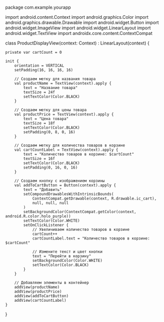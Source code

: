 package com.example.yourapp

import android.content.Context
import android.graphics.Color
import android.graphics.drawable.Drawable
import android.widget.Button
import android.widget.ImageView
import android.widget.LinearLayout
import android.widget.TextView
import androidx.core.content.ContextCompat

class ProductDisplayView(context: Context) : LinearLayout(context) {

    private var cartCount = 0

    init {
        orientation = VERTICAL
        setPadding(16, 16, 16, 16)

        // Создаем метку для названия товара
        val productName = TextView(context).apply {
            text = "Название товара"
            textSize = 24f
            setTextColor(Color.BLACK)
        }

        // Создаем метку для цены товара
        val productPrice = TextView(context).apply {
            text = "Цена товара"
            textSize = 18f
            setTextColor(Color.BLACK)
            setPadding(0, 8, 0, 16)
        }

        // Создаем метку для количества товаров в корзине
        val cartCountLabel = TextView(context).apply {
            text = "Количество товаров в корзине: $cartCount"
            textSize = 16f
            setTextColor(Color.BLACK)
            setPadding(0, 16, 0, 16)
        }

        // Создаем кнопку с изображением корзины
        val addToCartButton = Button(context).apply {
            text = "Добавить"
            setCompoundDrawablesWithIntrinsicBounds(
                ContextCompat.getDrawable(context, R.drawable.ic_cart),
                null, null, null
            )
            setBackgroundColor(ContextCompat.getColor(context, android.R.color.holo_purple))
            setTextColor(Color.WHITE)
            setOnClickListener {
                // Увеличиваем количество товаров в корзине
                cartCount++
                cartCountLabel.text = "Количество товаров в корзине: $cartCount"

                // Измените текст и цвет кнопки
                text = "Перейти в корзину"
                setBackgroundColor(Color.WHITE)
                setTextColor(Color.BLACK)
            }
        }

        // Добавляем элементы в контейнер
        addView(productName)
        addView(productPrice)
        addView(addToCartButton)
        addView(cartCountLabel)
    }
}
